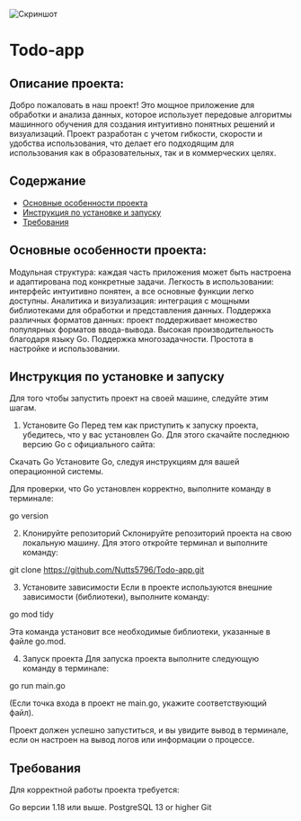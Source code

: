 ![Скриншот](images/Go.jpeg)






# Todo-app
## Описание проекта:

Добро пожаловать в наш проект! Это мощное приложение для обработки и анализа данных, которое использует передовые алгоритмы машинного обучения для создания интуитивно понятных решений и визуализаций. Проект разработан с учетом гибкости, скорости и удобства использования, что делает его подходящим для использования как в образовательных, так и в коммерческих целях.

## Содержание

- [Основные особенности проекта](#Основные-особенности-проекта)
- [Инструкция по установке и запуску](#Инструкция-по-установке-и-запуску)
- [Требования](#Требования)

## Основные особенности проекта:

Модульная структура: каждая часть приложения может быть настроена и адаптирована под конкретные задачи.
Легкость в использовании: интерфейс интуитивно понятен, а все основные функции легко доступны.
Аналитика и визуализация: интеграция с мощными библиотеками для обработки и представления данных.
Поддержка различных форматов данных: проект поддерживает множество популярных форматов ввода-вывода.
Высокая производительность благодаря языку Go.
Поддержка многозадачности.
Простота в настройке и использовании.

## Инструкция по установке и запуску

Для того чтобы запустить проект на своей машине, следуйте этим шагам.

1. Установите Go
Перед тем как приступить к запуску проекта, убедитесь, что у вас установлен Go. Для этого скачайте последнюю версию Go с официального сайта:

Скачать Go
Установите Go, следуя инструкциям для вашей операционной системы.

Для проверки, что Go установлен корректно, выполните команду в терминале:

go version

2. Клонируйте репозиторий
Склонируйте репозиторий проекта на свою локальную машину. Для этого откройте терминал и выполните команду:

git clone https://github.com/Nutts5796/Todo-app.git

3. Установите зависимости
Если в проекте используются внешние зависимости (библиотеки), выполните команду:

go mod tidy

Эта команда установит все необходимые библиотеки, указанные в файле go.mod.

4. Запуск проекта
Для запуска проекта выполните следующую команду в терминале:

go run main.go

(Если точка входа в проект не main.go, укажите соответствующий файл).

Проект должен успешно запуститься, и вы увидите вывод в терминале, если он настроен на вывод логов или информации о процессе.

## Требования

Для корректной работы проекта требуется:

Go версии 1.18 или выше.
PostgreSQL 13 or higher
Git
